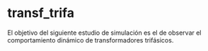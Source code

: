 # transf_trifa
El objetivo del siguiente estudio de simulación es el de observar el comportamiento dinámico de transformadores trifásicos.
